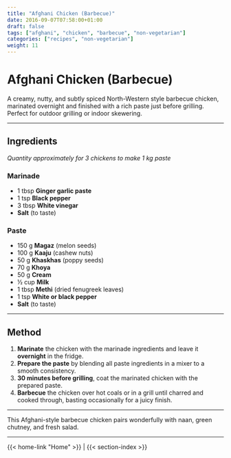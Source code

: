 ```yaml
---
title: "Afghani Chicken (Barbecue)"
date: 2016-09-07T07:58:00+01:00
draft: false
tags: ["afghani", "chicken", "barbecue", "non-vegetarian"]
categories: ["recipes", "non-vegetarian"]
weight: 11
---
```


# Afghani Chicken (Barbecue)

A creamy, nutty, and subtly spiced North-Western style barbecue chicken, marinated overnight and finished with a rich paste just before grilling. Perfect for outdoor grilling or indoor skewering.

---

## Ingredients

*Quantity approximately for 3 chickens to make 1 kg paste*

### Marinade

- 1 tbsp **Ginger garlic paste**
- 1 tsp **Black pepper**
- 3 tbsp **White vinegar**
- **Salt** (to taste)

### Paste

- 150 g **Magaz** (melon seeds)
- 100 g **Kaaju** (cashew nuts)
- 50 g **Khaskhas** (poppy seeds)
- 70 g **Khoya**
- 50 g **Cream**
- ½ cup **Milk**
- 1 tbsp **Methi** (dried fenugreek leaves)
- 1 tsp **White or black pepper**
- **Salt** (to taste)

---

## Method

1. **Marinate** the chicken with the marinade ingredients and leave it **overnight** in the fridge.
2. **Prepare the paste** by blending all paste ingredients in a mixer to a smooth consistency.
3. **30 minutes before grilling**, coat the marinated chicken with the prepared paste.
4. **Barbecue** the chicken over hot coals or in a grill until charred and cooked through, basting occasionally for a juicy finish.

---

This Afghani-style barbecue chicken pairs wonderfully with naan, green chutney, and fresh salad.

---
{{< home-link "Home" >}} | {{< section-index >}}